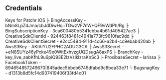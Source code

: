 Credentials 
-----------

Keys for Patchr iOS
 ├  BingAccessKey - bNm8LpZdJma/cbJdDiwHq+TGwzVF7nW+QF9vWdPh/Rg
 ├  BingSubscriptionKey - 3ca600480b5341ebba4b61d405427ae3
 ├  CreativeSdkClientId - 924463f8481c4941a773fc9610fac9dd
 ├  CreativeSdkClientSecret - e2cc5494-911d-4c66-a2b4-cc9ebab420ab
 ├  AwsS3Key - AKIAIYU2FPHC2AOUG3CA
 ├  AwsS3Secret - +eN8SUYz46yPcke49e0WitExhvzgUQDsugA8axPS
 ├  BranchKey - key_live_aabKfhL9u6piQ93E2lzVslklzraKnSc3
 ├  ProxibaseSecret - larissa
 ├  FacebookToken - 894654857249670|845adec5bbcb6745dfabd9c8bea33e71
 └  BugsnagKey - d1313b8d5fc14d937419406f33fd4c01
